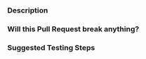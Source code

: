 ### Description
<!-- What is the purpose of this PR and what it adds? -->

### Will this Pull Request break anything? 
<!-- Will it break the compiling? -->

### Suggested Testing Steps
<!-- See if the compiling fails/break anything in the game. -->
